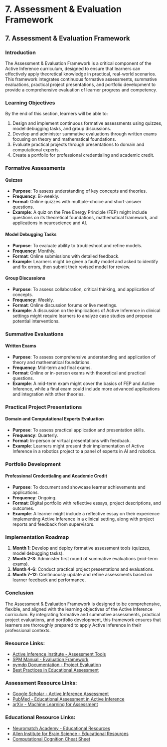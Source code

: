 # 7. Assessment & Evaluation Framework

## 7. Assessment & Evaluation Framework

### Introduction

The Assessment & Evaluation Framework is a critical component of the Active Inference curriculum, designed to ensure that learners can effectively apply theoretical knowledge in practical, real-world scenarios. This framework integrates continuous formative assessments, summative evaluations, practical project presentations, and portfolio development to provide a comprehensive evaluation of learner progress and competency.

### Learning Objectives

By the end of this section, learners will be able to:
1. Design and implement continuous formative assessments using quizzes, model debugging tasks, and group discussions.
2. Develop and administer summative evaluations through written exams focusing on theory and mathematical foundations.
3. Evaluate practical projects through presentations to domain and computational experts.
4. Create a portfolio for professional credentialing and academic credit.

### Formative Assessments

#### Quizzes
- **Purpose**: To assess understanding of key concepts and theories.
- **Frequency**: Bi-weekly.
- **Format**: Online quizzes with multiple-choice and short-answer questions.
- **Example**: A quiz on the Free Energy Principle (FEP) might include questions on its theoretical foundations, mathematical framework, and applications in neuroscience and AI.

#### Model Debugging Tasks
- **Purpose**: To evaluate ability to troubleshoot and refine models.
- **Frequency**: Monthly.
- **Format**: Online submissions with detailed feedback.
- **Example**: Learners might be given a faulty model and asked to identify and fix errors, then submit their revised model for review.

#### Group Discussions
- **Purpose**: To assess collaboration, critical thinking, and application of concepts.
- **Frequency**: Weekly.
- **Format**: Online discussion forums or live meetings.
- **Example**: A discussion on the implications of Active Inference in clinical settings might require learners to analyze case studies and propose potential interventions.

### Summative Evaluations

#### Written Exams
- **Purpose**: To assess comprehensive understanding and application of theory and mathematical foundations.
- **Frequency**: Mid-term and final exams.
- **Format**: Online or in-person exams with theoretical and practical questions.
- **Example**: A mid-term exam might cover the basics of FEP and Active Inference, while a final exam could include more advanced applications and integration with other theories.

### Practical Project Presentations

#### Domain and Computational Experts Evaluation
- **Purpose**: To assess practical application and presentation skills.
- **Frequency**: Quarterly.
- **Format**: In-person or virtual presentations with feedback.
- **Example**: Learners might present their implementation of Active Inference in a robotics project to a panel of experts in AI and robotics.

### Portfolio Development

#### Professional Credentialing and Academic Credit
- **Purpose**: To document and showcase learner achievements and applications.
- **Frequency**: Ongoing.
- **Format**: Digital portfolio with reflective essays, project descriptions, and outcomes.
- **Example**: A learner might include a reflective essay on their experience implementing Active Inference in a clinical setting, along with project reports and feedback from supervisors.

### Implementation Roadmap

1. **Month 1**: Develop and deploy formative assessment tools (quizzes, model debugging tasks).
2. **Month 2-3**: Administer first round of summative evaluations (mid-term exams).
3. **Month 4-6**: Conduct practical project presentations and evaluations.
4. **Month 7-12**: Continuously update and refine assessments based on learner feedback and performance.

### Conclusion

The Assessment & Evaluation Framework is designed to be comprehensive, flexible, and aligned with the learning objectives of the Active Inference curriculum. By integrating formative and summative assessments, practical project evaluations, and portfolio development, this framework ensures that learners are thoroughly prepared to apply Active Inference in their professional contexts.

### Resource Links:

- [Active Inference Institute - Assessment Tools](https://www.activeinference.institute/assessment-tools)
- [SPM Manual - Evaluation Framework](https://www.fil.ion.ucl.ac.uk/spm/doc/manual.pdf)
- [pymdp Documentation - Project Evaluation](https://pymdp-rtd.readthedocs.io/en/latest/project-evaluation.html)
- [Best Practices in Educational Assessment](https://www.cambridge.org/core/journals/assessment-in-education-principles-policy-and-practice)

### Assessment Resource Links:

- [Google Scholar - Active Inference Assessment](https://scholar.google.com/scholar?q=%22active+inference+assessment%22)
- [PubMed - Educational Assessment in Active Inference](https://pubmed.ncbi.nlm.nih.gov/?term=educational+assessment+active+inference)
- [arXiv - Machine Learning for Assessment](https://arxiv.org/list/cs.ML/recent)

### Educational Resource Links:

- [Neuromatch Academy - Educational Resources](https://academy.neuromatch.io/)
- [Allen Institute for Brain Science - Educational Resources](https://alleninstitute.org/what-we-do/brain-science/educational-resources/)
- [Computational Cognition Cheat Sheet](https://brendenlake.github.io/CCM-site/)
